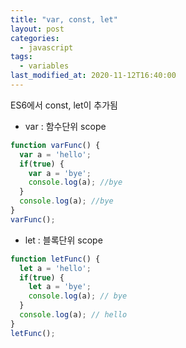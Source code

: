 ```yaml
---
title: "var, const, let"
layout: post
categories:
  - javascript
tags:
  - variables
last_modified_at: 2020-11-12T16:40:00
---
```


ES6에서 const, let이 추가됨

* var : 함수단위 scope

~~~javascript
function varFunc() {
  var a = 'hello';
  if(true) {
    var a = 'bye';
    console.log(a); //bye
  }
  console.log(a); //bye
}
varFunc();
~~~


* let : 블록단위 scope

~~~javascript
function letFunc() {
  let a = 'hello';
  if(true) {
    let a = 'bye';
    console.log(a); // bye
  }
  console.log(a); // hello
}
letFunc();
~~~
